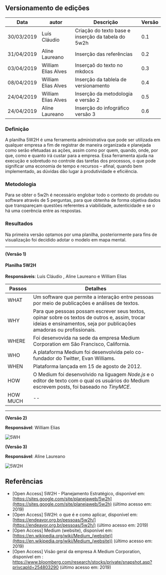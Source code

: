 ## Versionamento de edições
| Data           | autor                | Descrição                           |Versão|
|----------------|----------------------|-------------------------------------|------|
|   30/03/2019   | Luís Cláudio         | Criação do texto base e inserção da tabela do 5w2h |0.1|
|   31/04/2019   | Aline Laureano  | Inserção das referências  |  0.2 |  
|   03/04/2019   | William Elias Alves  | Inserçaõ do texto no mkdocs         |  0.3 |  
|   08/04/2019   | William Elias Alves  | Inserção da tablela de versionamento         |  0.4 |  
|   24/04/2019   | William Elias Alves  | Inserção da metodologia e versão 2      |  0.5 |  
|   24/04/2019   | Aline Laureano  | Inserção do infográfico versão 3    |  0.6 |  


### Definição

A planilha 5W2H é uma ferramenta administrativa que pode ser utilizada em qualquer empresa a fim de registrar de maneira organizada e planejada como serão efetuadas as ações, assim como por quem, quando, onde, por que, como e quanto irá custar para a empresa. Essa ferramenta ajuda na execução e sobretudo no controle das tarefas dos processos, o que pode significar uma economia de tempo e recursos – afinal, quando bem implementado, as dúvidas dão lugar à produtividade e eficiência.

### Metodologia

Para se obter o 5w2h é necessário englobar todo o contexto do produto ou software através de 5 perguntas, para que obtenha de forma objetiva dados que transpareçam questões referentes a viabilidade, autenticidade e se o há uma coerência entre as respostas.

### Resultados

Na primeira versão optamos por uma planilha, posteriormente para fins de visualização foi decidido adotar o modelo em mapa mental.
***

**(Versão 1)**
#### Planilha 5W2H

**Responsáveis**: Luís Cláudio , Aline Laureano e William Elias

Passos  | Detalhes
--------- | ------
WHAT | Um software que permite a interação entre pessoas por meio de publicações e análises de textos.
WHY| Para que pessoas possam escrever seus textos, opinar sobre os textos de outros e, assim, trocar ideias e ensinamentos, seja por publicações amadoras ou profissionais.
WHERE | Foi desenvovida na sede da empresa Medium Corporation em São Francisco, California.
WHO | A plataforma Medium foi desenvolvida pelo co-fundador do Twitter, Evan Williams.
WHEN | Plataforma lançada em 15 de agosto de 2012.
HOW | O Medium foi desenvolvido na liguagem *Node.js* e o editor de texto com o qual os usuários do Medium escrevem posts, foi baseado no *TinyMCE*.
HOW MUCH | --


***

**(Versão 2)**

**Responsável**: William Elias

![5WH](../5wh/5wh.jpg)

**(Versão 3)**

**Responsável**: Aline Laureano

![5W2H](../5wh/5W2H.jpg)

## Referências

- [Open Access] 5W2H - Planejamento Estratégico, disponível em: [https://sites.google.com/site/planejaweb/5w2h](https://sites.google.com/site/planejaweb/5w2h) (último acesso em: 2019)
- [Open Access] 5W2H: o que é e como aplicar, disponível em: [https://endeavor.org.br/pessoas/5w2h/](https://endeavor.org.br/pessoas/5w2h/) (último acesso em: 2019)
- [Open Access] Medium (website), disponível em: [https://en.wikipedia.org/wiki/Medium_(website)](https://en.wikipedia.org/wiki/Medium_(website)) (último acesso em: 2019)
- [Open Access] Visão geral da empresa A Medium Corporation, disponível em :  https://www.bloomberg.com/research/stocks/private/snapshot.asp?privcapId=254803290 (último acesso em: 2019)
